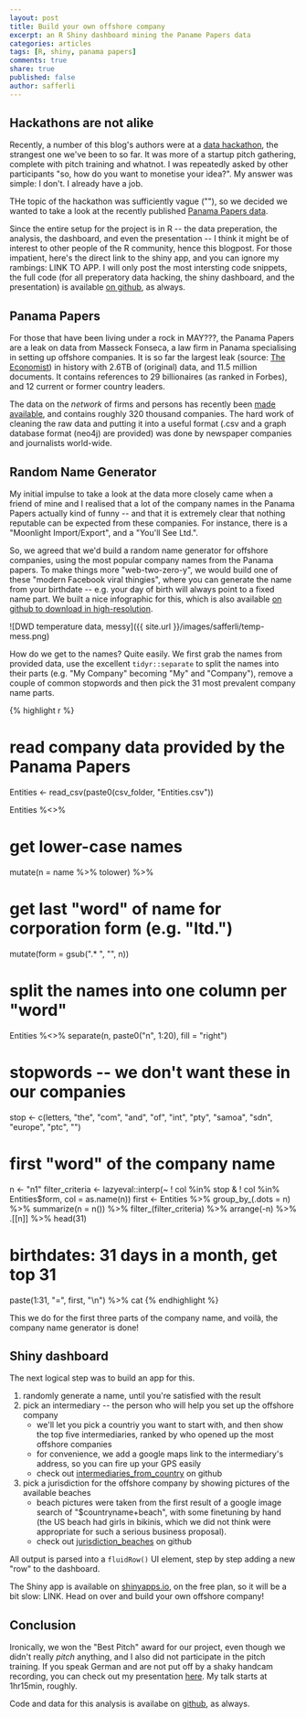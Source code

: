 ```yaml
---
layout: post
title: Build your own offshore company
excerpt: an R Shiny dashboard mining the Paname Papers data
categories: articles
tags: [R, shiny, panama papers]
comments: true
share: true
published: false 
author: safferli
---
```


## Hackathons are not alike

Recently, a number of this blog's authors were at a [data hackathon](), the strangest one we've been to so far. It was more of a startup pitch gathering, complete with pitch training and whatnot. I was repeatedly asked by other participants "so, how do you want to monetise your idea?". My answer was simple: I don't. I already have a job. 

THe topic of the hackathon was sufficiently vague (""), so we decided we wanted to take a look at the recently published [Panama Papers data](). 

Since the entire setup for the project is in R -- the data preperation, the analysis, the dashboard, and even the presentation -- I think it might be of interest to other people of the R community, hence this blogpost. For those impatient, here's the direct link to the shiny app, and you can ignore my rambings: LINK TO APP. I will only post the most intersting code snippets, the full code (for all preperatory data hacking, the shiny dashboard, and the presentation) is available [on github](), as always. 


## Panama Papers

For those that have been living under a rock in MAY???, the Panama Papers are a leak on data from Masseck Fonseca, a law firm in Panama specialising in setting up offshore companies. It is so far the largest leak (source: [The Economist](http://www.economist.com/news/international/21696497-huge-trove-documents-has-revealed-secrets-offshore-business-presaging-tougher)) in history with 2.6TB of (original) data, and 11.5 million documents. It contains references to 29 billionaires (as ranked in Forbes), and 12 current or former country leaders. 

The data on the *network* of firms and persons has recently been [made available](https://offshoreleaks.icij.org/), and contains roughly 320 thousand companies. The hard work of cleaning the raw data and putting it into a useful format (.csv and a graph database format (neo4j) are provided) was done by newspaper companies and journalists world-wide. 


## Random Name Generator

My initial impulse to take a look at the data more closely came when a friend of mine and I realised that a lot of the company names in the Panama Papers actually kind of funny -- and that it is extremely clear that nothing reputable can be expected from these companies. For instance, there is a "Moonlight Import/Export", and a "You'll See Ltd.". 

So, we agreed that we'd build a random name generator for offshore companies, using the most popular company names from the Panama papers. To make things more "web-two-zero-y", we would build one of these "modern Facebook viral thingies", where you can generate the name from your birthdate -- e.g. your day of birth will always point to a fixed name part. We built a nice infographic for this, which is also available [on github to download in high-resolution](). 

![DWD temperature data, messy]({{ site.url }}/images/safferli/temp-mess.png)

How do we get to the names? Quite easily. We first grab the names from provided data, use the excellent `tidyr::separate` to split the names into their parts (e.g. "My Company" becoming "My" and "Company"), remove a couple of common stopwords and then pick the 31 most prevalent company name parts. 


{% highlight r %}
# read company data provided by the Panama Papers
Entities <- read_csv(paste0(csv_folder, "Entities.csv"))

Entities %<>%
  # get lower-case names
  mutate(n = name %>% tolower) %>%
  # get last "word" of name for corporation form (e.g. "ltd.")
  mutate(form = gsub(".* ", "", n))

# split the names into one column per "word"
Entities %<>% separate(n, paste0("n", 1:20), fill = "right")

# stopwords -- we don't want these in our companies
stop <- c(letters, "the", "com", "and", "of", "int", "pty", "samoa", "sdn", "europe", "ptc", "")

# first "word" of the company name
n <- "n1"
filter_criteria <- lazyeval::interp(~ ! col %in% stop & ! col %in% Entities$form, col = as.name(n))
first <- Entities %>% 
  group_by_(.dots = n) %>% 
  summarize(n = n()) %>% 
  filter_(filter_criteria) %>% 
  arrange(-n) %>% 
  .[[n]] %>% 
  head(31)
# birthdates: 31 days in a month, get top 31
paste(1:31, "=", first, "\n") %>% cat
{% endhighlight %}

This we do for the first three parts of the company name, and voilà, the company name generator is done! 


## Shiny dashboard

The next logical step was to build an app for this. 

1. randomly generate a name, until you're satisfied with the result
1. pick an intermediary -- the person who will help you set up the offshore company
    - we'll let you pick a countriy you want to start with, and then show the top five intermediaries, ranked by who opened up the most offshore companies
    - for convenience, we add a google maps link to the intermediary's address, so you can fire up your GPS easily
    - check out [intermediaries_from_country]() on github
1. pick a jurisdiction for the offshore company by showing pictures of the available beaches
    - beach pictures were taken from the first result of a google image search of "$countryname+beach", with some finetuning by hand (the US beach had girls in bikinis, which we did not think were appropriate for such a serious business proposal).
    - check out [jurisdiction_beaches]() on github
    
All output is parsed into a `fluidRow()` UI element, step by step adding a new "row" to the dashboard. 

The Shiny app is available on [shinyapps.io](), on the free plan, so it will be a bit slow: LINK. Head on over and build your own offshore company! 


## Conclusion

Ironically, we won the "Best Pitch" award for our project, even though we didn't really *pitch* anything, and I also did not participate in the pitch training. If you speak German and are not put off by a shaky handcam recording, you can check out my presentation [here](). My talk starts at 1hr15min, roughly. 

Code and data for this analysis is availabe on [github](https://github.com/safferli/LINK), as always. 


